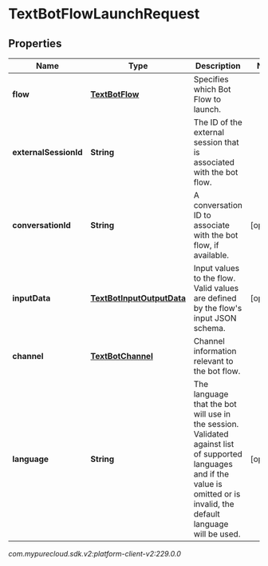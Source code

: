 # TextBotFlowLaunchRequest


## Properties

| Name | Type | Description | Notes |
| ------------ | ------------- | ------------- | ------------- |
| **flow** | [**TextBotFlow**](TextBotFlow) | Specifies which Bot Flow to launch. |  |
| **externalSessionId** | **String** | The ID of the external session that is associated with the bot flow. |  |
| **conversationId** | **String** | A conversation ID to associate with the bot flow, if available. |  [optional] |
| **inputData** | [**TextBotInputOutputData**](TextBotInputOutputData) | Input values to the flow. Valid values are defined by the flow's input JSON schema. |  [optional] |
| **channel** | [**TextBotChannel**](TextBotChannel) | Channel information relevant to the bot flow. |  |
| **language** | **String** | The language that the bot will use in the session. Validated against list of supported languages and if the value is omitted or is invalid, the default language will be used. |  [optional] |




_com.mypurecloud.sdk.v2:platform-client-v2:229.0.0_
